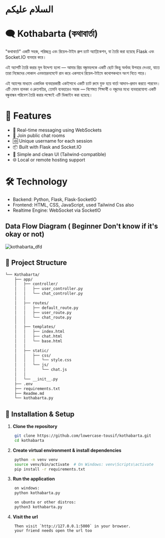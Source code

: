 
# السلام عليكم
# 🗨️ Kothabarta (কথাবার্তা)
"কথাবার্তা" একটি সহজ, পরিচ্ছন্ন এবং রিয়েল-টাইম গ্রুপ চ্যাট অ্যাপ্লিকেশন, যা তৈরি করা হয়েছে Flask এবং Socket.IO ব্যবহার করে।

এই অ্যাপটি তৈরি করার মূল উদ্দেশ্য হলো — আমার প্রিয় বন্ধুমহলকে একটি ছোট কিন্তু অর্থবহ উপহার দেওয়া, যাতে তারা নিজেদের লোকাল এনভায়রনমেন্টে রান করে একসাথে রিয়েল-টাইমে কথোপকথনে অংশ নিতে পারে।

এই অ্যাপের মাধ্যমে একাধিক ব্যবহারকারী একইসাথে একটি চ্যাট রুমে যুক্ত হয়ে বার্তা আদান-প্রদান করতে পারবেন। এটি যেমন হালকা ও দ্রুতগতির, তেমনি ব্যবহারেও সহজ — বিশেষত শিক্ষার্থী ও বন্ধুদের মধ্যে ব্যবহারযোগ্য একটি বন্ধুবান্ধব পরিবেশ তৈরি করার লক্ষ্যেই এটি ডিজাইন করা হয়েছে।

# 🚀 Features
- 🔁 Real-time messaging using WebSockets
- 👥 Join public chat rooms
- 🆔 Unique username for each session
- 📦 Built with Flask and Socket.IO
- 🎨 Simple and clean UI (Tailwind-compatible)
- 🌐 Local or remote hosting support

# 🛠️ Technology 
  
 - Backend: Python, Flask, Flask-SocketIO
 - Frontend: HTML, CSS, JavaScript, used Tailwind Css also
 - Realtime Engine: WebSocket via SocketIO
   

## Data Flow Diagram ( Beginner Don't know if it's okay or not)

![kothabarta_dfd](https://media-hosting.imagekit.io/965717b7068f46c9/Screenshot%20from%202025-05-15%2015-11-35.png?Expires=1841908347&Key-Pair-Id=K2ZIVPTIP2VGHC&Signature=WlpViLx5n2E1YoEv6KscCeOP~mSCqaIPfDK2XSdQMsPnckRwwaNCngUGO5zYvNhVf8DyXrt6TjvIs7gJGwbRVhy0Y-I7WhXknR~LtV4aA3L-DQWyQFD3Wl8QNuGrYyX7n0wHa-MJReqL9OoRC3dTtvWNApntvVZ8Gvfck3~0Kh9UmB0Qkp-q4zGxttyqLIRD0ybu3jq7uMn5Uqz3sTkv5VwAZoeFPbdSsSf2yU-mrR2g1z5rnmPirj4V0RaCc2TEs6njNJBe59Re4TkA4iaYWG1OCnvL0UB4qvzPIgiAIQBan1qlT26TNQPNEb-k4aH6PLORg4xkhi8G8Y0lew4KJw__)


## 📁 Project Structure

```bash
└── Kothabarta/
    ├── app/
    │   ├── controller/
    │   │   ├── user_controller.py
    │   │   └── chat_controller.py
    │   │  
    │   ├── routes/
    │   │   ├── default_route.py
    │   │   ├── user_route.py
    │   │   └── chat_route.py
    │   │  
    │   ├── templates/
    │   │   ├── index.html
    │   │   ├── chat.html
    │   │   └── base.html
    │   │  
    │   ├── static/
    │   │   ├── css/
    │   │   │   └── style.css
    │   │   └── js/
    │   │       └── chat.js
    │   │  
    │   └── __init__.py
    ├── .env
    ├── requirements.txt
    ├── Readme.md
    └── kothabarta.py
```

## 🔧 Installation & Setup

1. **Clone the repository**

```bash
	git clone https://github.com/lowercase-tousif/kothabarta.git
	cd kothabarta
```

2. **Create virtual environment & install dependencies**
```bash
	python -m venv venv
	source venv/bin/activate  # On Windows: venv\Scripts\activate
	pip install -r requirements.txt
```
3. **Run the application**
```bash
	on windows:
	python kothabarta.py

	on ubuntu or other distros:
	python3 kothabarta.py
```
4. **Visit the url**
```plaintext
	Then visit `http://127.0.0.1:5000` in your browser.
	your friend needs open the url too
```




